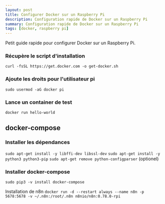 ```yaml
---
layout: post
title: Configurer Docker sur un Raspberry Pi
description: Configuration rapide de Docker sur un Raspberry Pi
summary: Configuration rapide de Docker sur un Raspberry Pi
tags: [docker, raspberry pi]
---
```


Petit guide rapide pour configurer Docker sur un Raspberry Pi. 

### Récupère le script d'installation
`curl -fsSL https://get.docker.com -o get-docker.sh`

### Ajoute les droits pour l'utilisateur pi
`sudo usermod -aG docker pi`

### Lance un container de test
`docker run hello-world`

## docker-compose

### Installer les dépendances
`sudo apt-get install -y libffi-dev libssl-dev`
`sudo apt-get install -y python3 python3-pip`
`sudo apt-get remove python-configparser` (optionel)

### Installer docker-compose
`sudo pip3 -v install docker-compose`

Installation de n8n
`docker run -d --restart always --name n8n -p 5678:5678 -v ~/.n8n:/root/.n8n n8nio/n8n:0.78.0-rpi`
